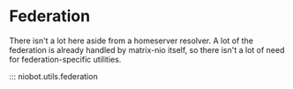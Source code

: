 # Federation

There isn't a lot here aside from a homeserver resolver. A lot of the federation is already handled by
matrix-nio itself, so there isn't a lot of need for federation-specific utilities.

::: niobot.utils.federation
